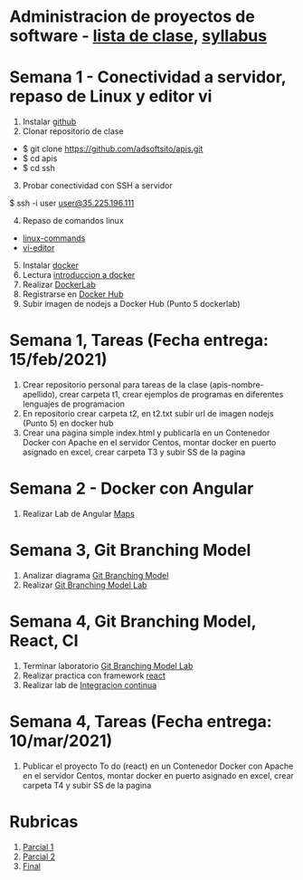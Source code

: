 # Administracion de proyectos de software - [lista de clase](https://docs.google.com/spreadsheets/d/1YNW7OGA0Tlg5OZIzGApcs5kpw6OqHBJ-dGrphITIaFE/edit#gid=0), [syllabus](https://docs.google.com/document/d/1IgpdZBVJzwDjh2xaYJEgKxX7Jbx3TZR3/edit#)
# Semana 1 - Conectividad a servidor, repaso de Linux y editor vi

1. Instalar [github](https://git-scm.com/downloads)
2. Clonar repositorio de clase

- $ git clone https://github.com/adsoftsito/apis.git
- $ cd apis
- $ cd ssh

3. Probar conectividad con SSH a servidor

$  ssh -i user user@35.225.196.111

4. Repaso de comandos linux

-	[linux-commands](https://github.com/adsoftsito/apis/blob/master/w2/linuxcommands.pdf)
-	[vi-editor](https://github.com/adsoftsito/apis/blob/master/w2/vi-editor.pdf)

5. Instalar [docker](https://docs.docker.com/engine/install/centos/)
6. Lectura [introduccion a docker](https://github.com/adsoftsito/apis/blob/master/w2/docker_intro.pdf)
7. Realizar [DockerLab](https://github.com/adsoftsito/apis/blob/master/w2/dockerlab.pdf)
8. Registrarse en [Docker Hub](https://hub.docker.com/)
9. Subir imagen de nodejs a Docker Hub (Punto 5 dockerlab)

# Semana 1, Tareas (Fecha entrega: 15/feb/2021)
1. Crear repositorio personal para tareas de la clase (apis-nombre-apellido), crear carpeta t1, crear ejemplos de programas en diferentes lenguajes de programacion
2. En repositorio crear carpeta t2, en t2.txt subir url de imagen nodejs (Punto 5) en docker hub
3. Crear una pagina simple index.html y publicarla en un Contenedor Docker con Apache en el servidor Centos, montar docker en puerto asignado en excel, crear carpeta T3 y subir SS de la pagina

# Semana 2 - Docker con Angular

1. Realizar Lab de Angular [Maps](https://github.com/adsoftsito/apis/blob/master/w3/dockerfront.pdf)


# Semana 3,  Git Branching Model
1. Analizar diagrama [Git Branching Model](https://github.com/adsoftsito/apis/blob/master/w4/gitBranchingModel.pdf)
2. Realizar [Git Branching Model Lab](https://github.com/adsoftsito/apis/blob/master/w4/gitbranching.pdf)

# Semana 4,  Git Branching Model, React, CI 
1. Terminar laboratorio [Git Branching Model Lab](https://github.com/adsoftsito/apis/blob/master/w4/gitbranching.pdf)
2. Realizar practica con framework [react](https://www.udemy.com/course/react-the-beginners-course/)
2. Realizar lab de [Integracion continua]()

# Semana 4, Tareas (Fecha entrega: 10/mar/2021)
1. Publicar el proyecto To do (react) en un Contenedor Docker con Apache en el servidor Centos, montar docker en puerto asignado en excel, crear carpeta T4 y subir SS de la pagina

# Rubricas

1. [Parcial 1](https://github.com/adsoftsito/apis/blob/master/parcial1/rubrica_parcial1.txt)
2. [Parcial 2](https://github.com/adsoftsito/apis/blob/master/w12/rubricaparcial2.txt)
3. [Final](https://github.com/adsoftsito/apis/blob/master/w15/rubrica-proyecto-final.txt)

